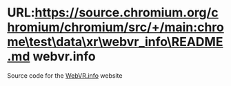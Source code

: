 URL:https://source.chromium.org/chromium/chromium/src/+/main:chrome\test\data\xr\webvr_info\README.md
webvr.info
==========

Source code for the [WebVR.info](http://webvr.info) website
